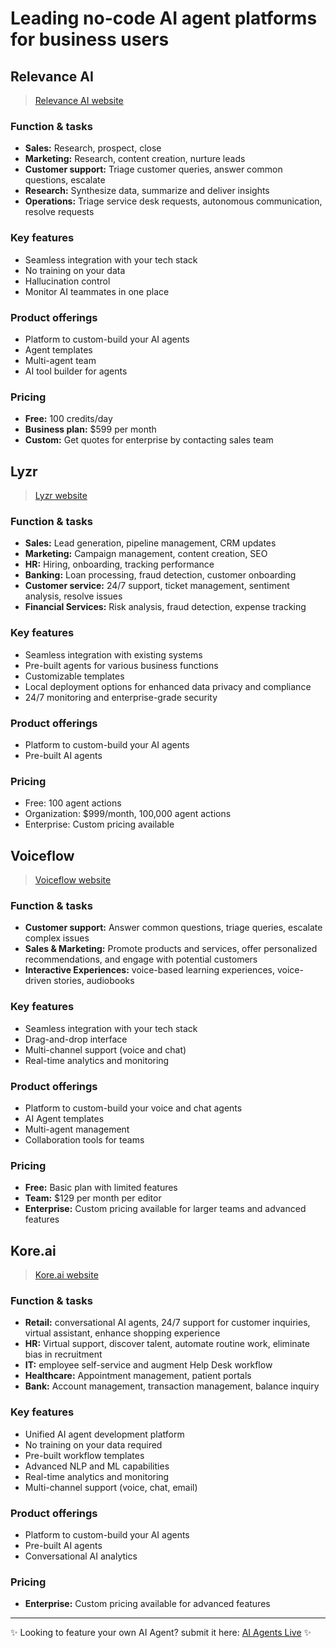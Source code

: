 # Leading no-code AI agent platforms for business users

## Relevance AI

> [Relevance AI website](https://relevanceai.com/?utm_campaign=github_no_code&utm_source=aiagentslive.com)

### Function & tasks

- **Sales:** Research, prospect, close
- **Marketing:** Research, content creation, nurture leads
- **Customer support:** Triage customer queries, answer common questions, escalate
- **Research:** Synthesize data, summarize and deliver insights
- **Operations:** Triage service desk requests, autonomous communication, resolve requests

### Key features

- Seamless integration with your tech stack
- No training on your data
- Hallucination control
- Monitor AI teammates in one place

### Product offerings

- Platform to custom-build your AI agents
- Agent templates
- Multi-agent team
- AI tool builder for agents

### Pricing

- **Free:** 100 credits/day
- **Business plan:** $599 per month
- **Custom:** Get quotes for enterprise by contacting sales team

## Lyzr

> [Lyzr website](https://www.lyzr.ai/?utm_campaign=github_no_code&utm_source=aiagentslive.com)

### Function & tasks

- **Sales:** Lead generation, pipeline management, CRM updates
- **Marketing:** Campaign management, content creation, SEO
- **HR:** Hiring, onboarding, tracking performance
- **Banking:** Loan processing, fraud detection, customer onboarding
- **Customer service:** 24/7 support, ticket management, sentiment analysis, resolve issues
- **Financial Services:** Risk analysis, fraud detection, expense tracking

### Key features

- Seamless integration with existing systems
- Pre-built agents for various business functions
- Customizable templates
- Local deployment options for enhanced data privacy and compliance
- 24/7 monitoring and enterprise-grade security

### Product offerings

- Platform to custom-build your AI agents
- Pre-built AI agents

### Pricing

- Free: 100 agent actions
- Organization: $999/month, 100,000 agent actions
- Enterprise: Custom pricing available

## Voiceflow

> [Voiceflow website](https://www.voiceflow.com/?utm_campaign=github_no_code&utm_source=aiagentslive.com)

### Function & tasks

- **Customer support:** Answer common questions, triage queries, escalate complex issues
- **Sales & Marketing:** Promote products and services, offer personalized recommendations, and engage with potential customers
- **Interactive Experiences:** voice-based learning experiences, voice-driven stories, audiobooks

### Key features

- Seamless integration with your tech stack
- Drag-and-drop interface
- Multi-channel support (voice and chat)
- Real-time analytics and monitoring

### Product offerings

- Platform to custom-build your voice and chat agents
- AI Agent templates
- Multi-agent management
- Collaboration tools for teams

### Pricing

- **Free:** Basic plan with limited features
- **Team:** $129 per month per editor
- **Enterprise:** Custom pricing available for larger teams and advanced features

## Kore.ai

> [Kore.ai website](https://www.kore.ai/?utm_campaign=github_no_code&utm_source=aiagentslive.com)

### Function & tasks

- **Retail:** conversational AI agents, 24/7 support for customer inquiries, virtual assistant, enhance shopping experience
- **HR:** Virtual support, discover talent, automate routine work, eliminate bias in recruitment
- **IT:** employee self-service and augment Help Desk workflow
- **Healthcare:** Appointment management, patient portals
- **Bank:** Account management, transaction management, balance inquiry

### Key features

- Unified AI agent development platform
- No training on your data required
- Pre-built workflow templates
- Advanced NLP and ML capabilities
- Real-time analytics and monitoring
- Multi-channel support (voice, chat, email)

### Product offerings

- Platform to custom-build your AI agents
- Pre-built AI agents
- Conversational AI analytics

### Pricing

- **Enterprise:** Custom pricing available for advanced features

---

✨ Looking to feature your own AI Agent? submit it here: [AI Agents Live](https://aiagentslive.com?utm_campaign=github_no_code) ✨
